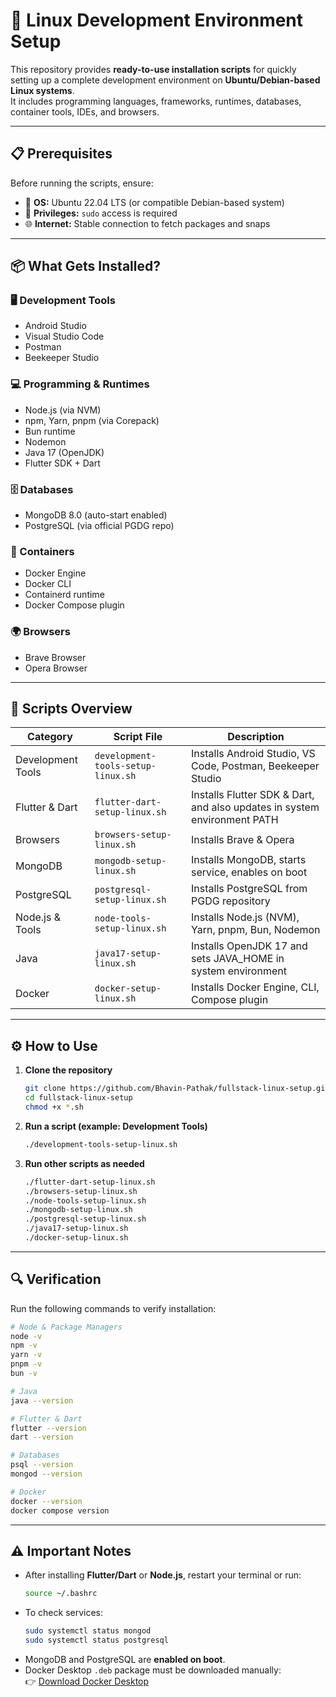 # 🚀 Linux Development Environment Setup

This repository provides **ready-to-use installation scripts** for quickly setting up a complete development environment on **Ubuntu/Debian-based Linux systems**.  
It includes programming languages, frameworks, runtimes, databases, container tools, IDEs, and browsers.

---

## 📋 Prerequisites

Before running the scripts, ensure:

- 🐧 **OS:** Ubuntu 22.04 LTS (or compatible Debian-based system)
- 🔑 **Privileges:** `sudo` access is required
- 🌐 **Internet:** Stable connection to fetch packages and snaps

---

## 📦 What Gets Installed?

### 🖥️ Development Tools

- Android Studio
- Visual Studio Code
- Postman
- Beekeeper Studio

### 💻 Programming & Runtimes

- Node.js (via NVM)
- npm, Yarn, pnpm (via Corepack)
- Bun runtime
- Nodemon
- Java 17 (OpenJDK)
- Flutter SDK + Dart

### 🗄️ Databases

- MongoDB 8.0 (auto-start enabled)
- PostgreSQL (via official PGDG repo)

### 🐳 Containers

- Docker Engine
- Docker CLI
- Containerd runtime
- Docker Compose plugin

### 🌍 Browsers

- Brave Browser
- Opera Browser

---

## 📂 Scripts Overview

| Category          | Script File                        | Description                                                              |
| ----------------- | ---------------------------------- | ------------------------------------------------------------------------ |
| Development Tools | `development-tools-setup-linux.sh` | Installs Android Studio, VS Code, Postman, Beekeeper Studio              |
| Flutter & Dart    | `flutter-dart-setup-linux.sh`      | Installs Flutter SDK & Dart, and also updates in system environment PATH |
| Browsers          | `browsers-setup-linux.sh`          | Installs Brave & Opera                                                   |
| MongoDB           | `mongodb-setup-linux.sh`           | Installs MongoDB, starts service, enables on boot                        |
| PostgreSQL        | `postgresql-setup-linux.sh`        | Installs PostgreSQL from PGDG repository                                 |
| Node.js & Tools   | `node-tools-setup-linux.sh`        | Installs Node.js (NVM), Yarn, pnpm, Bun, Nodemon                         |
| Java              | `java17-setup-linux.sh`            | Installs OpenJDK 17 and sets JAVA_HOME in system environment             |
| Docker            | `docker-setup-linux.sh`            | Installs Docker Engine, CLI, Compose plugin                              |

---

## ⚙️ How to Use

1. **Clone the repository**

   ```bash
   git clone https://github.com/Bhavin-Pathak/fullstack-linux-setup.git
   cd fullstack-linux-setup
   chmod +x *.sh
   ```

2. **Run a script (example: Development Tools)**

   ```bash
   ./development-tools-setup-linux.sh
   ```

3. **Run other scripts as needed**
   ```bash
   ./flutter-dart-setup-linux.sh
   ./browsers-setup-linux.sh
   ./node-tools-setup-linux.sh
   ./mongodb-setup-linux.sh
   ./postgresql-setup-linux.sh
   ./java17-setup-linux.sh
   ./docker-setup-linux.sh
   ```

---

## 🔍 Verification

Run the following commands to verify installation:

```bash
# Node & Package Managers
node -v
npm -v
yarn -v
pnpm -v
bun -v

# Java
java --version

# Flutter & Dart
flutter --version
dart --version

# Databases
psql --version
mongod --version

# Docker
docker --version
docker compose version
```

---

## ⚠️ Important Notes

- After installing **Flutter/Dart** or **Node.js**, restart your terminal or run:
  ```bash
  source ~/.bashrc
  ```
- To check services:
  ```bash
  sudo systemctl status mongod
  sudo systemctl status postgresql
  ```
- MongoDB and PostgreSQL are **enabled on boot**.
- Docker Desktop `.deb` package must be downloaded manually:  
  👉 [Download Docker Desktop](https://docs.docker.com/desktop/setup/install/linux/ubuntu/)
